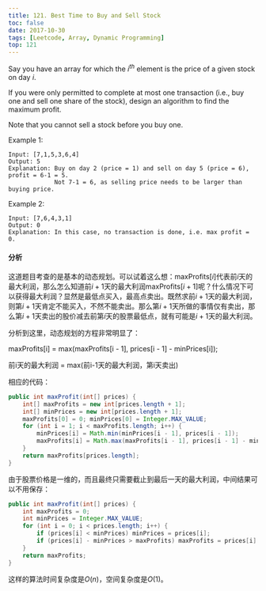 ```yaml
---
title: 121. Best Time to Buy and Sell Stock
toc: false
date: 2017-10-30
tags: [Leetcode, Array, Dynamic Programming]
top: 121
---
```


Say you have an array for which the $i^{th}$ element is the price of a given stock on day $i$.

If you were only permitted to complete at most one transaction (i.e., buy one and sell one share of the stock), design an algorithm to find the maximum profit.

Note that you cannot sell a stock before you buy one.

Example 1:

```
Input: [7,1,5,3,6,4]
Output: 5
Explanation: Buy on day 2 (price = 1) and sell on day 5 (price = 6), profit = 6-1 = 5.
             Not 7-1 = 6, as selling price needs to be larger than buying price.
```

Example 2:

```
Input: [7,6,4,3,1]
Output: 0
Explanation: In this case, no transaction is done, i.e. max profit = 0.
```

#### 分析


这道题目考查的是基本的动态规划。可以试着这么想：maxProfits[$i$]代表前$i$天的最大利润，那么怎么知道前$i+1$天的最大利润maxProfits[$i+1$]呢？什么情况下可以获得最大利润？显然是最低点买入，最高点卖出。既然求前$i+1$天的最大利润，则第$i+1$天肯定不能买入，不然不能卖出。那么第$i+1$天所做的事情仅有卖出，那么第$i+1$天卖出的股价减去前第$i$天的股票最低点，就有可能是$i+1$天的最大利润。

分析到这里，动态规划的方程非常明显了：

maxProfits[i] = max(maxProfits[i - 1], prices[i - 1] - minPrices[i]);

前i天的最大利润 = max(前i-1天的最大利润，第i天卖出)

相应的代码：

```Java
public int maxProfit(int[] prices) {
    int[] maxProfits = new int[prices.length + 1];
    int[] minPrices = new int[prices.length + 1];
    maxProfits[0] = 0; minPrices[0] = Integer.MAX_VALUE;
    for (int i = 1; i < maxProfits.length; i++) {
        minPrices[i] = Math.min(minPrices[i - 1], prices[i - 1]);
        maxProfits[i] = Math.max(maxProfits[i - 1], prices[i - 1] - minPrices[i]);
    }
    return maxProfits[prices.length];
}
```

由于股票价格是一维的，而且最终只需要截止到最后一天的最大利润，中间结果可以不用保存：

```Java
public int maxProfit(int[] prices) {
    int maxProfits = 0;
    int minPrices = Integer.MAX_VALUE;
    for (int i = 0; i < prices.length; i++) {
        if (prices[i] < minPrices) minPrices = prices[i];
        if (prices[i] - minPrices > maxProfits) maxProfits = prices[i] - minPrices;
    }
    return maxProfits;
}
```

这样的算法时间复杂度是$O(n)$，空间复杂度是$O(1)$。